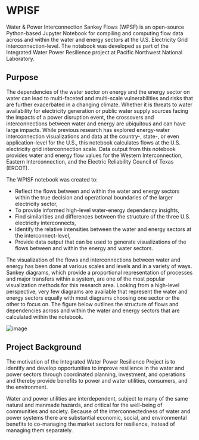 # WPISF

Water & Power Interconnection Sankey Flows (WPSF) is an open-source Python-based Jupyter Notebook for compiling and computing flow data across and within the water and energy sectors at the U.S. Electricity Grid interconnection-level. The notebook was developed as part of the Integrated Water Power Resilience project at Pacific Northwest National Laboratory.

## Purpose
The dependencies of the water sector on energy and the energy sector on water can lead to multi-faceted and multi-scale vulnerabilities and risks that are further exacerbated in a changing climate. Whether it is threats to water availability for electricity generation or public water supply sources facing the impacts of a power disruption event, the crossovers and interconnections between water and energy are ubiquitous and can have large impacts. While previous research has explored energy-water interconnection visualizations and data at the country-, state-, or even application-level for the U.S., this notebook calculates flows at the U.S. electricity grid interconnection scale. Data output from this notebook provides water and energy flow values for the Western Interconnection, Eastern Interconnection, and the Electric Reliability Council of Texas (ERCOT). 

The WPISF notebook was created to:

* Reflect the flows between and within the water and energy sectors within the true decision and operational boundaries of the larger electricity sector, 
* To provide informed high-level water-energy dependency insights,
* Find similarities and differences between the structure of the three U.S. electricity interconnects, 
* Identify the relative intensities between the water and energy sectors at the interconnect-level,
* Provide data output that can be used to generate visualizations of the flows between and within the energy and water sectors.

The visualization of the flows and interconnections between water and energy has been done at various scales and levels and in a variety of ways. Sankey diagrams, which provide a proportional representation of processes and major transfers within a system, are one of the most popular visualization methods for this research area. Looking from a high-level perspective, very few diagrams are available that represent the water and energy sectors equally with most diagrams choosing one sector or the other to focus on. The figure below outlines the structure of flows and dependencies across and within the water and energy sectors that are calculated within the notebook.

![image](https://user-images.githubusercontent.com/74064300/135877886-91cac5ec-614a-4fee-b9d2-3561bb69d62c.png)


## Project Background

The motivation of the Integrated Water Power Resilience Project is to identify and develop opportunities to improve resilience in the water and power sectors through coordinated planning, investment, and operations and thereby provide benefits to power and water utilities, consumers, and the environment. 

Water and power utilities are interdependent, subject to many of the same natural and manmade hazards, and critical for the well-being of communities and society. Because of the interconnectedness of water and power systems there are substantial economic, social, and environmental benefits to co-managing the market sectors for resilience, instead of managing them separately.
